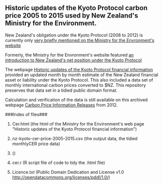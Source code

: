 ## Historic updates of the Kyoto Protocol carbon price 2005 to 2015 used by New Zealand's Ministry for the Environment.

New Zealand's obligation under the Kyoto Protocol (2008 to 2012) is currently only [very briefly mentioned on the Ministry for the Envronment's website](https://web.archive.org/web/20160415183825/http://www.mfe.govt.nz/node/16642)

Formerly, the Ministry for the Envronment's website featured [an introduction to New Zealand's net position under the Kyoto Protocol](https://web.archive.org/web/20160503022352/http://www.mfe.govt.nz/climate-change/reporting-greenhouse-gas-emissions/nzs-net-position-under-kyoto-protocol/about-net)

The webpage [Historic updates of the Kyoto Protocol financial information](https://web.archive.org/web/20160503020232/http://www.mfe.govt.nz/climate-change/reporting-greenhouse-gas-emissions/nzs-net-position-under-kyoto-protocol/historic) provided an updated month by month estimate of the New Zealand financial asset or liability under the Kyoto Protocol. This also included a data set of monthly international carbon prices converted to $NZ. This repository preserves that data set in a tidied public domain format.

Calculation and verification of the data is still available on this archived webpage [Carbon Price Information Releases](http://www.treasury.govt.nz/publications/informationreleases/carbonprice) from 2012.

###Index of files###

<ol>
<li><p>Cer.html (the html of the Ministry for the Environment's web page "Historic updates of the Kyoto Protocol financial information")</p></li>
<li><p>nz-kyoto-cer-price-2005-2015.csv (the output data, the tidied monthlyCER price data)</p></li>
<li><p>     ()</p></li>
<li><p>cer.r (R script file of code to tidy the .html file)</p></li>
<li><p>Licence.txt           (Public Domain  Dedication and License v1.0 <a href="http://opendatacommons.org/licenses/pddl/1.0/">http://opendatacommons.org/licenses/pddl/1.0/</a>)</p></li>
</ol>
